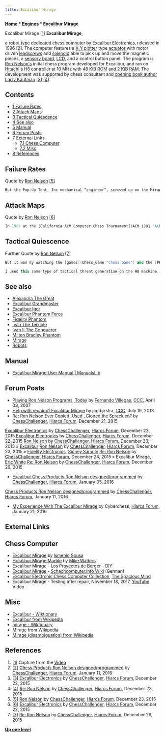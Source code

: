 ```yaml
---
title: Excalibur Mirage
---
```

**[Home](Home "Home") * [Engines](Engines "Engines") * Excalibur Mirage**

[](Excalibur_Mirage#Video "Excalibur Mirage#Video") Excalibur Mirage <a id="cite-note-1" href="#cite-ref-1">[1]</a>
**Excalibur Mirage**,

a [robot type](Robots "Robots") [dedicated chess computer](Dedicated_Chess_Computers "Dedicated Chess Computers") by [Excalibur Electronics](Excalibur_Electronics "Excalibur Electronics"), released in 1996 <a id="cite-note-2" href="#cite-ref-2">[2]</a>.
The computer features a [X-Y plotter](https://en.wikipedia.org/wiki/X%E2%80%93Y_plotter) type [actuator](https://en.wikipedia.org/wiki/Actuator) with motor driven [leadscrews](https://en.wikipedia.org/wiki/Leadscrew) and [solenoid](https://en.wikipedia.org/wiki/Solenoid) able to pick up and move the magnetic pieces,
a [sensory board](Sensory_Board "Sensory Board"), [LCD](https://en.wikipedia.org/wiki/Liquid-crystal_display), and a control button panel. The program is [Ron Nelson's](Ron_Nelson "Ron Nelson") initial chess program developed for Excalibur, and ran on [Hitachi's](https://en.wikipedia.org/wiki/Hitachi) [H8](H8 "H8") controller at 10 MHz with 48 KiB [ROM](Memory#ROM "Memory") and 2 KiB [RAM](Memory#RAM "Memory").
The development was supported by chess consultant and [opening book author](Category:Opening_Book_Author "Category:Opening Book Author") [Larry Kaufman](Larry_Kaufman "Larry Kaufman") <a id="cite-note-3" href="#cite-ref-3">[3]</a> <a id="cite-note-4" href="#cite-ref-4">[4]</a>.

## Contents

- [1 Failure Rates](#failure-rates)
- [2 Attack Maps](#attack-maps)
- [3 Tactical Quiescence](#tactical-quiescence)
- [4 See also](#see-also)
- [5 Manual](#manual)
- [6 Forum Posts](#forum-posts)
- [7 External Links](#external-links)
  - [7.1 Chess Computer](#chess-computer)
  - [7.2 Misc](#misc)
- [8 References](#references)

## Failure Rates

Quote by [Ron Nelson](Ron_Nelson "Ron Nelson") <a id="cite-note-5" href="#cite-ref-5">[5]</a>

```C++
But the Pop-Up Tent, Inc mechanical “engineer”, screwed up on the Mirage housing design and the main motor mounting was off axis and caused high [failure rates](https://en.wikipedia.org/wiki/Failure_rate). 

```

## Attack Maps

Quote by [Ron Nelson](Ron_Nelson "Ron Nelson") <a id="cite-note-6" href="#cite-ref-6">[6]</a>

```C++
In 1981 at the [California ACM Computer Chess Tournament](ACM_1981 "ACM 1981"), [Kathy](Kathe_Spracklen "Kathe Spracklen") introduced me to their friend [Ken Thompson](Ken_Thompson "Ken Thompson"). I asked him about his [Belle](Belle "Belle") hardware chess machine, and he was quick to explain how the Hardware [Attack Bitmaps](Attack_and_Defend_Maps "Attack and Defend Maps") worked. I realized that attack bitmap approach was now in a [Chess Challenger](Chess_Challenger "Chess Challenger"), but in software. I used the Belle Attack Map generation on my [H8](H8 "H8") program.

```

## Tactical Quiescence

Further Quote by [Ron Nelson](Ron_Nelson "Ron Nelson") <a id="cite-note-7" href="#cite-ref-7">[7]</a>

```C++
But it was my watching the [games](Chess_Game "Chess Game") and the [PRVs](Principal_Variation "Principal Variation") like you do, and we did at [ACM tournaments](ACM_North_American_Computer_Chess_Championship "ACM North American Computer Chess Championship") that started me asking questions of [Dan](Dan_Spracklen "Dan Spracklen"). Why can we not [generate](Move_Generation "Move Generation") [checks](Check "Check") in the [quiescent search](Quiescence_Search "Quiescence Search")? He said because it would [blow up](Search_Explosion "Search Explosion") the [search](Search "Search") and slow down. Ok, I said, but what if we only generated checks that didn't occur as often, like a knight check that [forked](Double_Attack "Double Attack") a major piece. He said, ummm,,, that would not take much and the search would not blow up.  So that is how we slowly started developing a [tactical](Tactics "Tactics") quiescent search that had all of the things a strong chess player explores when thinking of a tactical position. But I would see that the PRV was missing these obvious strong player "tricks" and have Dan look to see if he could add them. Because of the attack map, all this type of information was easily divined. At the [Micro Tournament](WMCCC_1988 "WMCCC 1988") in Spain, it was music to my ears to have the Chess Master commentator, perhaps [Mike Valvo](Michael_Valvo "Michael Valvo"), say The [Fidelity](Fidelity "Fidelity") unit was playing moves it had never before been capable of playing. Just like the Masters we played to get the certified rating, who were amazed.

```

```C++
I used this same type of tactical threat generation on the H8 machine, since I had attack maps with the needed information. 

```

## See also

- [Alexandra The Great](index.php?title=Alexandra_The_Great&action=edit&redlink=1 "Alexandra The Great (page does not exist)")
- [Excalibur Grandmaster](Excalibur_Grandmaster "Excalibur Grandmaster")
- [Excalibur Igor](Excalibur_Igor "Excalibur Igor")
- [Excalibur Phantom Force](Excalibur_Phantom_Force "Excalibur Phantom Force")
- [Fidelity Phantom](Fidelity_Phantom "Fidelity Phantom")
- [Ivan The Terrible](Ivan_The_Terrible "Ivan The Terrible")
- [Ivan II The Conqueror](Ivan_II_The_Conqueror "Ivan II The Conqueror")
- [Milton Bradley Phantom](Milton_Bradley_Phantom "Milton Bradley Phantom")
- [Mirage](Mirage "Mirage")
- [Robots](Robots "Robots")

## Manual

- [Excalibur Mirage User Manual | ManualsLib](https://www.manualslib.com/products/Excalibur-Mirage-3749788.html)

## Forum Posts

- [Playing Ron Nelson Programs, Today](http://www.talkchess.com/forum3/viewtopic.php?t=12970) by [Fernando Villegas](Fernando_Villegas "Fernando Villegas"), [CCC](CCC "CCC"), April 08, 2007
- [Help with repair of Excalibur Mirage](http://www.talkchess.com/forum3/viewtopic.php?f=2&t=48691) by jcgdijkstra, [CCC](CCC "CCC"), July 19, 2013
- [Re: Ron Nelson Ever Copied, Used , Cloned the Spracklen?](http://www.hiarcs.net/forums/viewtopic.php?t=6768&start=68) by [ChessChallenger](Ron_Nelson "Ron Nelson"), [Hiarcs Forum](Computer_Chess_Forums "Computer Chess Forums"), December 21, 2015

[Excalibur Electronics](http://www.hiarcs.net/forums/viewtopic.php?t=6768&start=78) by [ChessChallenger](Ron_Nelson "Ron Nelson"), [Hiarcs Forum](Computer_Chess_Forums "Computer Chess Forums"), December 22, 2015
[Excalibur Electronics](http://www.hiarcs.net/forums/viewtopic.php?t=6768&start=82) by [ChessChallenger](Ron_Nelson "Ron Nelson"), [Hiarcs Forum](Computer_Chess_Forums "Computer Chess Forums"), December 22, 2015
[Ron Nelson](http://www.hiarcs.net/forums/viewtopic.php?t=6768&start=105) by [ChessChallenger](Ron_Nelson "Ron Nelson"), [Hiarcs Forum](Computer_Chess_Forums "Computer Chess Forums"), December 23, 2015 » [Excalibur](Excalibur_Electronics "Excalibur Electronics")
[Ron Nelson](http://www.hiarcs.net/forums/viewtopic.php?t=6768&start=108) by [ChessChallenger](Ron_Nelson "Ron Nelson"), [Hiarcs Forum](Computer_Chess_Forums "Computer Chess Forums"), December 23, 2015 » [Fidelity Electronics](Fidelity_Electronics "Fidelity Electronics"), [Sidney Samole](Sidney_Samole "Sidney Samole")
[Re: Ron Nelson](http://www.hiarcs.net/forums/viewtopic.php?t=6768&start=122) by [ChessChallenger](Ron_Nelson "Ron Nelson"), [Hiarcs Forum](Computer_Chess_Forums "Computer Chess Forums"), December 24, 2015 » Excalibur Mirage, [Eric White](Eric_White "Eric White")
[Re: Ron Nelson](http://www.hiarcs.net/forums/viewtopic.php?t=6768&start=170) by [ChessChallenger](Ron_Nelson "Ron Nelson"), [Hiarcs Forum](Computer_Chess_Forums "Computer Chess Forums"), December 29, 2015

- [Excalibur Chess Products Ron Nelson designed/programmed](http://www.hiarcs.net/forums/viewtopic.php?t=7591) by [ChessChallenger](Ron_Nelson "Ron Nelson"), [Hiarcs Forum](Computer_Chess_Forums "Computer Chess Forums"), January 05, 2016

[Chess Products Ron Nelson designed/programmed](http://www.hiarcs.net/forums/viewtopic.php?t=7591&start=8) by [ChessChallenger](Ron_Nelson "Ron Nelson"), [Hiarcs Forum](Computer_Chess_Forums "Computer Chess Forums"), January 11, 2016

- [My Experience With The Excalibur Mirage](http://www.hiarcs.net/forums/viewtopic.php?t=7632) by Cyberchess, [Hiarcs Forum](Computer_Chess_Forums "Computer Chess Forums"), January 21, 2016

## External Links

## Chess Computer

- [Excalibur Mirage](http://www.ismenio.com/chess_excalibur_mirage.html) by [Ismenio Sousa](index.php?title=Ismenio_Sousa&action=edit&redlink=1 "Ismenio Sousa (page does not exist)")
- [Excalibur Mirage Marble](http://www.chesscomputeruk.com/html/excalibur_mirage_marble.html) by [Mike Watters](Mike_Watters "Mike Watters")
- [Excalibur Mirage - Los Proyectos de Berger - DIY](https://sites.google.com/site/proyectosdeberger/reparaciones/ajedrez/excalibur_mirage)
- [Excalibur Mirage](https://www.schach-computer.info/wiki/index.php/Excalibur_Mirage) - [Schachcomputer.info Wiki](https://www.schach-computer.info/wiki/index.php?title=Hauptseite_En) (German)
- [Excalibur Electronic Chess Computer Collection](http://www.spacious-mind.com/html/excalibur.html), [The Spacious Mind](The_Spacious_Mind "The Spacious Mind")
- Excalibur Mirage - Testing after repair, November 18, 2017, [YouTube](https://en.wikipedia.org/wiki/YouTube) Video

## Misc

- [Excalibur - Wiktionary](https://en.wiktionary.org/wiki/Excalibur)
- [Excalibur from Wikipedia](https://en.wikipedia.org/wiki/Excalibur)
- [mirage - Wiktionary](https://en.wiktionary.org/wiki/mirage)
- [Mirage from Wikipedia](https://en.wikipedia.org/wiki/Mirage)
- [Mirage (disambiguation) from Wikipedia](<https://en.wikipedia.org/wiki/Mirage_(disambiguation)>)

## References

1. <a id="cite-ref-1" href="#cite-note-1">[1]</a> Capture from the [Video](#video)
1. <a id="cite-ref-2" href="#cite-note-2">[2]</a> [Chess Products Ron Nelson designed/programmed](http://www.hiarcs.net/forums/viewtopic.php?t=7591&start=8) by [ChessChallenger](Ron_Nelson "Ron Nelson"), [Hiarcs Forum](Computer_Chess_Forums "Computer Chess Forums"), January 11, 2016
1. <a id="cite-ref-3" href="#cite-note-3">[3]</a> [Excalibur Electronics](http://www.hiarcs.net/forums/viewtopic.php?t=6768&start=78) by [ChessChallenger](Ron_Nelson "Ron Nelson"), [Hiarcs Forum](Computer_Chess_Forums "Computer Chess Forums"), December 22, 2015
1. <a id="cite-ref-4" href="#cite-note-4">[4]</a> [Re: Ron Nelson](http://www.hiarcs.net/forums/viewtopic.php?t=6768&start=112) by [ChessChallenger](Ron_Nelson "Ron Nelson"), [Hiarcs Forum](Computer_Chess_Forums "Computer Chess Forums"), December 23, 2015
1. <a id="cite-ref-5" href="#cite-note-5">[5]</a> [Ron Nelson](http://www.hiarcs.net/forums/viewtopic.php?t=6768&start=108) by [ChessChallenger](Ron_Nelson "Ron Nelson"), [Hiarcs Forum](Computer_Chess_Forums "Computer Chess Forums"), December 23, 2015
1. <a id="cite-ref-6" href="#cite-note-6">[6]</a> [Excalibur Electronics](http://www.hiarcs.net/forums/viewtopic.php?t=6768&start=78) by [ChessChallenger](Ron_Nelson "Ron Nelson"), [Hiarcs Forum](Computer_Chess_Forums "Computer Chess Forums"), December 22, 2015
1. <a id="cite-ref-7" href="#cite-note-7">[7]</a> [Re: Ron Nelson](http://www.hiarcs.net/forums/viewtopic.php?t=6768&start=170) by [ChessChallenger](Ron_Nelson "Ron Nelson"), [Hiarcs Forum](Computer_Chess_Forums "Computer Chess Forums"), December 29, 2015

**[Up one level](Engines "Engines")**

